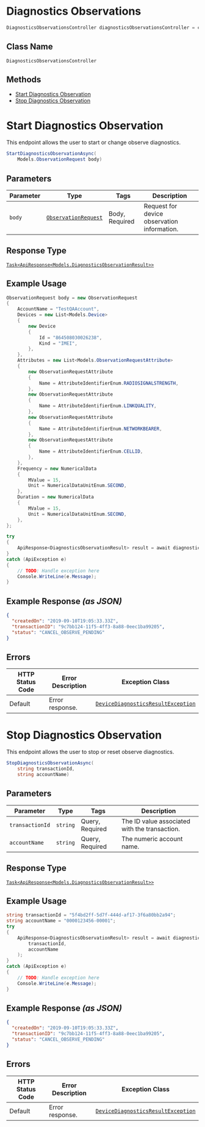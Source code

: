 # Diagnostics Observations

```csharp
DiagnosticsObservationsController diagnosticsObservationsController = client.DiagnosticsObservationsController;
```

## Class Name

`DiagnosticsObservationsController`

## Methods

* [Start Diagnostics Observation](../../doc/controllers/diagnostics-observations.md#start-diagnostics-observation)
* [Stop Diagnostics Observation](../../doc/controllers/diagnostics-observations.md#stop-diagnostics-observation)


# Start Diagnostics Observation

This endpoint allows the user to start or change observe diagnostics.

```csharp
StartDiagnosticsObservationAsync(
    Models.ObservationRequest body)
```

## Parameters

| Parameter | Type | Tags | Description |
|  --- | --- | --- | --- |
| `body` | [`ObservationRequest`](../../doc/models/observation-request.md) | Body, Required | Request for device observation information. |

## Response Type

[`Task<ApiResponse<Models.DiagnosticsObservationResult>>`](../../doc/models/diagnostics-observation-result.md)

## Example Usage

```csharp
ObservationRequest body = new ObservationRequest
{
    AccountName = "TestQAAccount",
    Devices = new List<Models.Device>
    {
        new Device
        {
            Id = "864508030026238",
            Kind = "IMEI",
        },
    },
    Attributes = new List<Models.ObservationRequestAttribute>
    {
        new ObservationRequestAttribute
        {
            Name = AttributeIdentifierEnum.RADIOSIGNALSTRENGTH,
        },
        new ObservationRequestAttribute
        {
            Name = AttributeIdentifierEnum.LINKQUALITY,
        },
        new ObservationRequestAttribute
        {
            Name = AttributeIdentifierEnum.NETWORKBEARER,
        },
        new ObservationRequestAttribute
        {
            Name = AttributeIdentifierEnum.CELLID,
        },
    },
    Frequency = new NumericalData
    {
        MValue = 15,
        Unit = NumericalDataUnitEnum.SECOND,
    },
    Duration = new NumericalData
    {
        MValue = 15,
        Unit = NumericalDataUnitEnum.SECOND,
    },
};

try
{
    ApiResponse<DiagnosticsObservationResult> result = await diagnosticsObservationsController.StartDiagnosticsObservationAsync(body);
}
catch (ApiException e)
{
    // TODO: Handle exception here
    Console.WriteLine(e.Message);
}
```

## Example Response *(as JSON)*

```json
{
  "createdOn": "2019-09-10T19:05:33.33Z",
  "transactionID": "9c7bb124-11f5-4ff3-8a88-0eec1ba99205",
  "status": "CANCEL_OBSERVE_PENDING"
}
```

## Errors

| HTTP Status Code | Error Description | Exception Class |
|  --- | --- | --- |
| Default | Error response. | [`DeviceDiagnosticsResultException`](../../doc/models/device-diagnostics-result-exception.md) |


# Stop Diagnostics Observation

This endpoint allows the user to stop or reset observe diagnostics.

```csharp
StopDiagnosticsObservationAsync(
    string transactionId,
    string accountName)
```

## Parameters

| Parameter | Type | Tags | Description |
|  --- | --- | --- | --- |
| `transactionId` | `string` | Query, Required | The ID value associated with the transaction. |
| `accountName` | `string` | Query, Required | The numeric account name. |

## Response Type

[`Task<ApiResponse<Models.DiagnosticsObservationResult>>`](../../doc/models/diagnostics-observation-result.md)

## Example Usage

```csharp
string transactionId = "5f4bd2ff-5d7f-444d-af17-3f6a80bb2a94";
string accountName = "0000123456-00001";
try
{
    ApiResponse<DiagnosticsObservationResult> result = await diagnosticsObservationsController.StopDiagnosticsObservationAsync(
        transactionId,
        accountName
    );
}
catch (ApiException e)
{
    // TODO: Handle exception here
    Console.WriteLine(e.Message);
}
```

## Example Response *(as JSON)*

```json
{
  "createdOn": "2019-09-10T19:05:33.33Z",
  "transactionID": "9c7bb124-11f5-4ff3-8a88-0eec1ba99205",
  "status": "CANCEL_OBSERVE_PENDING"
}
```

## Errors

| HTTP Status Code | Error Description | Exception Class |
|  --- | --- | --- |
| Default | Error response. | [`DeviceDiagnosticsResultException`](../../doc/models/device-diagnostics-result-exception.md) |

